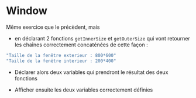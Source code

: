 # Window

Même exercice que le précèdent, mais

- en déclarant 2 fonctions `getInnerSize` et `getOuterSize` qui vont retourner les chaînes correctement concaténées de cette façon :
```javascript
"Taille de la fenêtre exterieur : 800*600"
"Taille de la fenêtre interieur : 200*400"
```

- Déclarer alors deux variables qui prendront le résultat des deux fonctions

- Afficher ensuite les deux variables correctement définies